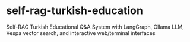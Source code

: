 # self-rag-turkish-education
Self-RAG Turkish Educational Q&amp;A System with LangGraph, Ollama LLM, Vespa vector search, and interactive web/terminal interfaces
